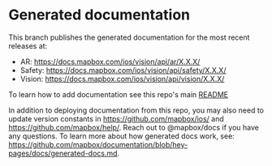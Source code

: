 # Generated documentation
This branch publishes the generated documentation for the most recent releases at:
  * AR: https://docs.mapbox.com/ios/vision/api/ar/X.X.X/
  * Safety: https://docs.mapbox.com/ios/vision/api/safety/X.X.X/
  * Vision: https://docs.mapbox.com/ios/vision/api/vision/X.X.X/

To learn how to add documentation see this repo's main [README](https://github.com/mapbox/mapbox-vision-ios)

In addition to deploying documentation from this repo, you may also need to update version constants in https://github.com/mapbox/ios/ and https://github.com/mapbox/help/. Reach out to @mapbox/docs if you have any questions. To learn more about how generated docs work, see: https://github.com/mapbox/documentation/blob/hey-pages/docs/generated-docs.md.
